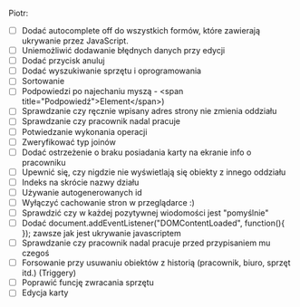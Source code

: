 Piotr: <br/>
  - [ ] Dodać autocomplete off do wszystkich formów, które zawierają ukrywanie przez JavaScript.
  - [ ] Uniemożliwić dodawanie błędnych danych przy edycji
  - [ ] Dodać przycisk anuluj
  - [ ] Dodać wyszukiwanie sprzętu i oprogramowania
  - [ ] Sortowanie
  - [ ] Podpowiedzi po najechaniu myszą - \<span title="Podpowiedź">Element\</span>)
  - [ ] Sprawdzanie czy ręcznie wpisany adres strony nie zmienia oddziału
  - [ ] Sprawdzanie czy pracownik nadal pracuje
  - [ ] Potwiedzanie wykonania operacji
  - [ ] Zweryfikować typ joinów
  - [ ] Dodać ostrzeżenie o braku posiadania karty na ekranie info o pracowniku
  - [ ] Upewnić się, czy nigdzie nie wyświetlają się obiekty z innego oddziału
  - [ ] Indeks na skrócie nazwy działu
  - [ ] Używanie autogenerowanych id
  - [ ] Wyłączyć cachowanie stron w przeglądarce :)
  - [ ] Sprawdzić czy w każdej pozytywnej wiodomości jest "pomyślnie"
  - [ ] Dodać document.addEventListener("DOMContentLoaded", function(){ }); zawsze jak jest ukrywanie javascriptem
  - [ ] Sprawdzanie czy pracownik nadal pracuje przed przypisaniem mu czegoś
  - [ ] Forsowanie przy usuwaniu obiektów z historią (pracownik, biuro, sprzęt itd.) (Triggery)
  - [ ] Poprawić funcję zwracania sprzętu
  - [ ] Edycja karty